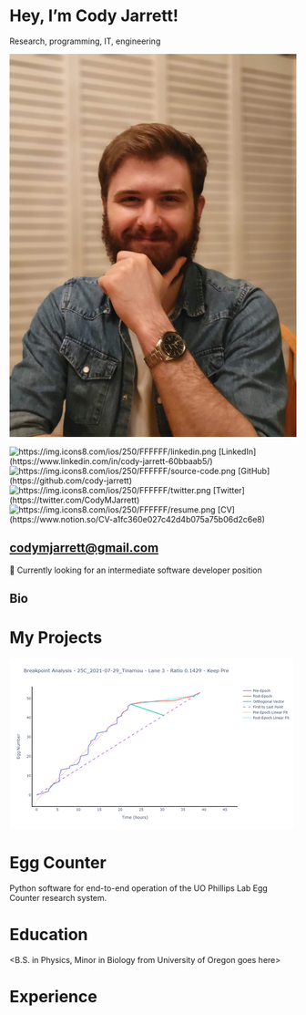 # Hey, I’m Cody Jarrett!

Research, programming, IT, engineering

![IMG_20220204_193959.jpg](images/IMG_20220204_193959.jpg)

<aside>
<img src="https://img.icons8.com/ios/250/FFFFFF/linkedin.png" alt="https://img.icons8.com/ios/250/FFFFFF/linkedin.png" width="40px" /> [LinkedIn](https://www.linkedin.com/in/cody-jarrett-60bbaab5/)

</aside>

<aside>
<img src="https://img.icons8.com/ios/250/FFFFFF/source-code.png" alt="https://img.icons8.com/ios/250/FFFFFF/source-code.png" width="40px" /> [GitHub](https://github.com/cody-jarrett)

</aside>

<aside>
<img src="https://img.icons8.com/ios/250/FFFFFF/twitter.png" alt="https://img.icons8.com/ios/250/FFFFFF/twitter.png" width="40px" /> [Twitter](https://twitter.com/CodyMJarrett)

</aside>

<aside>
<img src="https://img.icons8.com/ios/250/FFFFFF/resume.png" alt="https://img.icons8.com/ios/250/FFFFFF/resume.png" width="40px" /> [CV](https://www.notion.so/CV-a1fc360e027c42d4b075a75b06d2c6e8)

</aside>

## [codymjarrett@gmail.com](mailto:codymjarrett@gmail.com)

<aside>
📌 Currently looking for an intermediate software developer position

</aside>

## Bio

<Goes here>

# My Projects

![Breakpoint Analysis - 25C_2021-07-29_Tinamou - Lane 3 - Ratio 0.1429 - Keep Pre.png](images/Breakpoint_Analysis_-_25C_2021-07-29_Tinamou_-_Lane_3_-_Ratio_0.1429_-_Keep_Pre.png)

# Egg Counter

Python software for end-to-end operation of the UO Phillips Lab Egg Counter research system.

# Education

<B.S. in Physics, Minor in Biology from University of Oregon goes here>

# Experience

<Phillips Lab>

<Jaramillo Lab>

<SPICE>

<Phillips Lab>